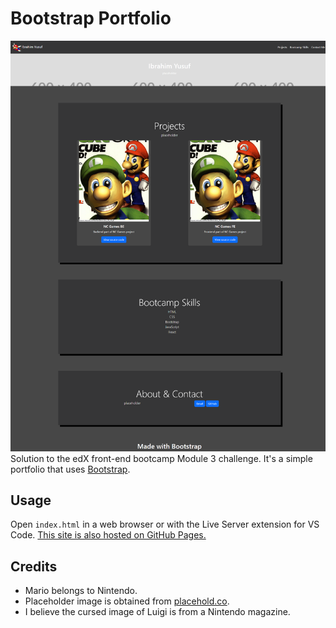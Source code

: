 # Bootstrap Portfolio

![website screenshot](./assets/images/screenshot.png)
Solution to the edX front-end bootcamp Module 3 challenge. It's a simple portfolio that uses [Bootstrap](https://getbootstrap.com).

## Usage
Open `index.html` in a web browser or with the Live Server extension for VS Code. [This site is also hosted on GitHub Pages.](https://iy2k22.github.io/bootstrap-portfolio)

## Credits
* Mario belongs to Nintendo.
* Placeholder image is obtained from [placehold.co](https://placehold.co).
* I believe the cursed image of Luigi is from a Nintendo magazine.
